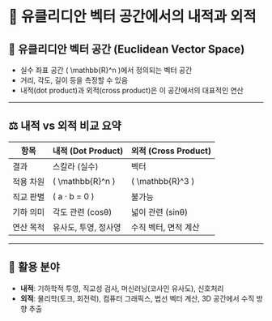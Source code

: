 # 📐 유클리디안 벡터 공간에서의 내적과 외적

## 🔷 유클리디안 벡터 공간 (Euclidean Vector Space)

- 실수 좌표 공간 \( \mathbb{R}^n \)에서 정의되는 벡터 공간
- 거리, 각도, 길이 등을 측정할 수 있음
- 내적(dot product)과 외적(cross product)은 이 공간에서의 대표적인 연산

---

## ⚖️ 내적 vs 외적 비교 요약

| 항목       | 내적 (Dot Product) | 외적 (Cross Product) |
|------------|---------------------|------------------------|
| 결과       | 스칼라 (실수)       | 벡터                  |
| 적용 차원  | \( \mathbb{R}^n \)  | \( \mathbb{R}^3 \)     |
| 직교 판별  | \( a · b = 0 \)     | 불가능                |
| 기하 의미 | 각도 관련 (cosθ)    | 넓이 관련 (sinθ)       |
| 연산 목적  | 유사도, 투영, 정사영 | 수직 벡터, 면적 계산     |

---

## 🧠 활용 분야

- **내적**: 기하학적 투영, 직교성 검사, 머신러닝(코사인 유사도), 신호처리
- **외적**: 물리학(토크, 회전력), 컴퓨터 그래픽스, 법선 벡터 계산, 3D 공간에서 수직 방향 추출

